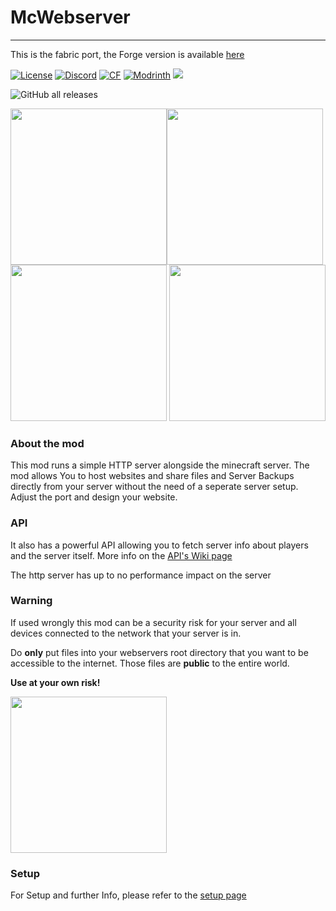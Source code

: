 # McWebserver
---
This is the fabric port, the Forge version is available [here](https://github.com/J-onasJones/McWebserver-forge)

<a href="https://github.com/J-onasJones/McWeberver/blob/master/LICENSE"><img src="https://img.shields.io/github/license/J-onasJones/McWebserver?style=flat&color=900c3f" alt="License"></a>
<a href="https://discord.gg/V2EsuUVmWh"><img src="https://img.shields.io/discord/702180921234817135?color=5865f2&label=Discord&style=flat" alt="Discord"></a>
<a href="https://www.curseforge.com/minecraft/mc-mods/mcwebserver"><img src="https://cf.way2muchnoise.eu/full_649823.svg" alt="CF"></a>
<a href="https://modrinth.com/mod/mcwebserver"><img src="https://img.shields.io/modrinth/dt/mcwebserver?logo=modrinth&label=&style=flat&color=242629&labelColor=00AF5C&logoColor=white" alt="Modrinth"></a>
<a href="https://modrinth.com/mod/mcwebserver"><img src="https://img.shields.io/modrinth/game-versions/mcwebserver?logo=modrinth&color=242629&labelColor=00AF5C&logoColor=white"></a>

![GitHub all releases](https://img.shields.io/github/downloads/J-onasJones/McWebserver/total?label=GitHub%20downloads)

<a align="center"><img src="http://cdn.jonasjones.dev/mod-badges/support-fabric.png" width="250px"><img src="http://cdn.jonasjones.dev/mod-badges/support-quilt.png" width="250px"><img src="http://cdn.jonasjones.dev/mod-badges/support-forge.png" width="250px"></a>
<img src="http://cdn.jonasjones.dev/mod-badges/fabric-api.png" width="250px">



### About the mod
This mod runs a simple HTTP server alongside the minecraft server.
The mod allows You to host websites and share files and Server Backups directly from your server without the need of a seperate server setup. Adjust the port and design your website.

### API
It also has a powerful API allowing you to fetch server info about players and the server itself. More info on the [API's Wiki page](https://github.com/J-onasJones/McWebserver/wiki/3.-Web%E2%80%90API)

The http server has up to no performance impact on the server

### Warning
If used wrongly this mod can be a security risk for your server and all devices connected to the network that your server is in.

Do **only** put files into your webservers root directory that you want to be accessible to the internet. Those files are **public** to the entire world.

**Use at your own risk!**


<img src="https://cdn.jonasjones.dev/mod-badges/available-modrinth.png" width="250px">

### Setup
For Setup and further Info, please refer to the [setup page](http://localhost:5173/McWebserver/1.Setup)
